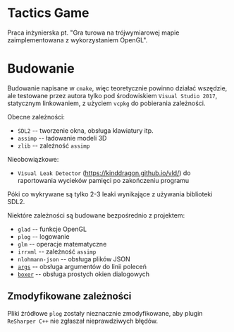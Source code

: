 # Tactics Game

Praca inżynierska pt. "Gra turowa na trójwymiarowej mapie zaimplementowana z wykorzystaniem OpenGL".

# Budowanie

Budowanie napisane w `cmake`, więc teoretycznie powinno działać wszędzie, ale testowane przez autora
tylko pod środowiskiem `Visual Studio 2017`, statycznym linkowaniem, z użyciem `vcpkg` do pobierania zależności.

Obecne zależności:
* `SDL2` -- tworzenie okna, obsługa klawiatury itp.
* `assimp` -- ładowanie modeli 3D
* `zlib` -- zależność `assimp`

Nieobowiązkowe:
* `Visual Leak Detector` (https://kinddragon.github.io/vld/) do raportowania wycieków pamięci po zakończeniu programu

Póki co wykrywane są tylko 2-3 leaki wynikające z używania biblioteki SDL2.

Niektóre zależności są budowane bezpośrednio z projektem:
* `glad` -- funkcje OpenGL
* `plog` -- logowanie
* `glm` -- operacje matematyczne
* `irrxml` -- zależność `assimp`
* `nlohmann-json` -- obsługa plików JSON
* [`args`](https://github.com/Taywee/args) -- obsługa argumentów do linii poleceń
* [`boxer`](https://github.com/aaronmjacobs/Boxer) -- obsługa prostych okien dialogowych

## Zmodyfikowane zależności

Pliki źródłowe `plog` zostały nieznacznie zmodyfikowane, aby plugin `ReSharper C++` nie zgłaszał nieprawdziwych błędów.
